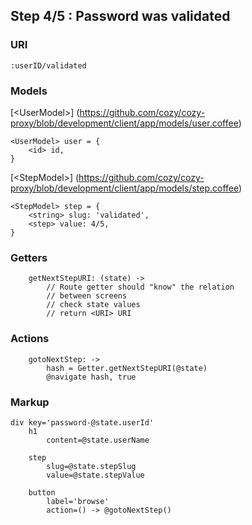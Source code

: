 ## Step 4/5 : Password was validated

### URI

`:userID/validated`


### Models

[&lt;UserModel&gt;] (https://github.com/cozy/cozy-proxy/blob/development/client/app/models/user.coffee)
```
<UserModel> user = {
	<id> id,
}
```
[&lt;StepModel&gt;] (https://github.com/cozy/cozy-proxy/blob/development/client/app/models/step.coffee)
```
<StepModel> step = {
	<string> slug: 'validated',
	<step> value: 4/5,
}
```


### Getters

```
    getNextStepURI: (state) ->
        // Route getter should "know" the relation
        // between screens
        // check state values
        // return <URI> URI
```


### Actions

```
    gotoNextStep: ->
        hash = Getter.getNextStepURI(@state)
        @navigate hash, true
```


### Markup
```
div key='password-@state.userId'
	h1
		content=@state.userName

	step
		slug=@state.stepSlug
		value=@state.stepValue

	button
		label='browse'
		action=() -> @gotoNextStep()
```
